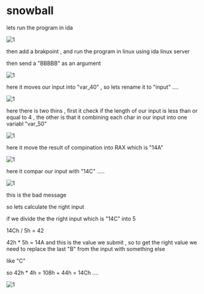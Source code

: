# snowball

lets run the program in ida

![1](https://raw.githubusercontent.com/devodevo1/EGCERT-Reverse/master/snowball/1.png)

then add a brakpoint , and run the program in linux using  ida linux server 

then send a "BBBBB" as an argument 

![1](https://raw.githubusercontent.com/devodevo1/EGCERT-Reverse/master/snowball/3.png)


here it moves our input into "var_40" , so lets rename it to "input" ....

![1](https://raw.githubusercontent.com/devodevo1/EGCERT-Reverse/master/snowball/4.png)


here there is two thins , first it check if the length of our input is less than or equal to 4 , the other is that it combining each char in our input into one variabl "var_50"

![1](https://raw.githubusercontent.com/devodevo1/EGCERT-Reverse/master/snowball/5.png)

here it move the result of compination into RAX  which is "14A"

![1](https://raw.githubusercontent.com/devodevo1/EGCERT-Reverse/master/snowball/6.png)

here it compar our input with "14C" .....


![1](https://raw.githubusercontent.com/devodevo1/EGCERT-Reverse/master/snowball/7.png)

this is the bad message

so lets calculate the right input

if we divide the the right input which is "14C" into 5

14Ch / 5h = 42

42h * 5h = 14A   and this is the value we submit , so to  get the right value we need to replace the last "B" from the input with something else

like "C" 

so
42h * 4h = 108h  + 44h = 14Ch ....

![1](https://raw.githubusercontent.com/devodevo1/EGCERT-Reverse/master/snowball/8.png)
